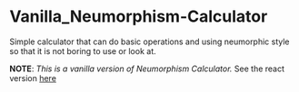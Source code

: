 # Vanilla_Neumorphism-Calculator

Simple calculator that can do basic operations and using neumorphic style so that it is not boring to use or look at.

**NOTE**: *This is a vanilla version of Neumorphism Calculator.*
See the react version [here](https://github.com/Mikeultron/react_neumorphism-calculator)
